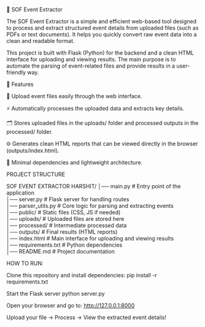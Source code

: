 📌 SOF Event Extractor

The SOF Event Extractor is a simple and efficient web-based tool designed to process and extract structured event details from uploaded files (such as PDFs or text documents). It helps you quickly convert raw event data into a clean and readable format.

This project is built with Flask (Python) for the backend and a clean HTML interface for uploading and viewing results. The main purpose is to automate the parsing of event-related files and provide results in a user-friendly way.


🚀 Features

📂 Upload event files easily through the web interface.

⚡ Automatically processes the uploaded data and extracts key details.

🗂️ Stores uploaded files in the uploads/ folder and processed outputs in the processed/ folder.

🌐 Generates clean HTML reports that can be viewed directly in the browser (outputs/index.html).

🔧 Minimal dependencies and lightweight architecture.



PROJECT STRUCTURE


SOF EVENT EXTRACTOR HARSHIT/
│── main.py          # Entry point of the application  
│── server.py        # Flask server for handling routes  
│── parser_utils.py  # Core logic for parsing and extracting events  
│── public/          # Static files (CSS, JS if needed)  
│── uploads/         # Uploaded files are stored here  
│── processed/       # Intermediate processed data  
│── outputs/         # Final results (HTML reports)  
│── index.html       # Main interface for uploading and viewing results  
│── requirements.txt # Python dependencies  
│── README.md        # Project documentation  


HOW TO RUN:

Clone this repository and install dependencies:
    pip install -r requirements.txt

Start the Flask server
    python server.py

Open your browser and go to:
    http://127.0.0.1:8000
    
Upload your file → Process → View the extracted event details!

